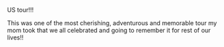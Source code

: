 US tour!!!
<!--more-->

This was one of the most cherishing, adventurous and memorable tour my mom took that we all celebrated and going to remember it for rest of our lives!!  